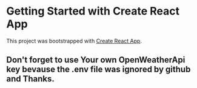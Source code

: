 # Getting Started with Create React App
This project was bootstrapped with [Create React App](https://github.com/facebook/create-react-app).
## Don't forget to use Your own OpenWeatherApi key bevause the .env file was ignored by github and Thanks.
